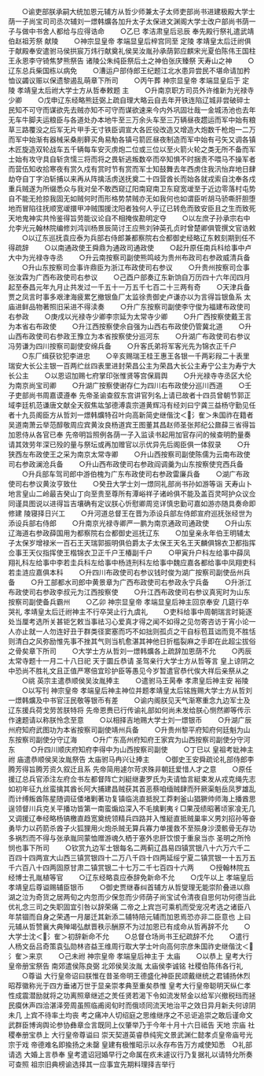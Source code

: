 <!-- { "loadSidebar": true } -->
　　○谕吏部朕承嗣大统加恩元辅方从哲少师兼太子太师吏部尚书进建极殿大学士荫一子尚宝司司丞次辅刘一燝韩爌各加升太子太保进文渊阁大学士改户部尚书荫一子与做中书舍人都给与应得诰命
　　○乙巳  孝洁肃皇后忌辰  奉先殿行祭礼遣武靖伯赵祖芳祭  献陵
　　○神宗显皇帝  孝端显皇后梓宫同至  定陵  孝靖皇太后迁祔俱于献殿奉安遣驸马侯拱宸万炜行献奠礼侯吴汝胤孙承荫郭应麒宋光夏伯陈伟王国柱王永恩李守锜焦梦熊祭告  诸陵公朱纯臣祭后土之神伯张庆臻祭  天寿山之神
　　○辽东总兵柴国栋以病免
　　○漕运户部侍郎王纪题江北水患异尝民不堪命请加矜恤议蠲议赈以保遗黎遏乱萌章下所司
　　○丙午葬  神宗显皇帝  孝端显皇后于  定陵  孝靖皇太后祔大学士方从哲奉敕题  主
　　○升南京职方司员外许维新为光禄寺少卿
　　○戊申辽东经略熊廷弼上疏自理大略云自去年开铁连陷辽城非尝破碎士民知不可守而谋欲先去贼亦知不可守而谋欲速来今内外巩固壮哉一金城汤池也去年无车牛脚夫运粮臣与各道处办本地牛至三万余头车至三万辆昼夜趱运而军中始有粮草三路覆没之后军无片甲手无寸铁臣调宣大各匠役改造又增造大炮数千枪炮一二万而军中始渐有器械采桑削簳买角易觔各镇弓箭匠昼夜制造而军中始有弓矢又调各镇木匠旋造双轮战车五千辆每车安灭虏炮二位或三位以至火箭火轮之类无所不备而军士始有攻守具自斩贪懦三将而将之畏斩逃叛数卒而卒知惧不时捆责不喂马不操军者而营伍知收拾寒夜有赏久戍有赏时节有赏而军士知鼓舞去年西虏住我汛怡弃地日肆劫夺自丁字泊斩捕以来再从阵擒活虏送抚奠二十四营酋长而始各就戎索自沈奉各戍重兵贼遂为所缀悉众与我对垒不敢西窥辽阳南窥南卫东窥宽叆至于近边零落村屯势自不能无抢掠我固无如贼何时而形格势禁贼亦无如我何也如谓臣听胡马骄嘶肝胆堕地而冒陷往抚顺宽叆擐甲冲贼围援沈阳者独何人乎辽已转危而致安臣且之生而致死  天地鬼神实共怜鉴得旨劳能议论自不相掩俟勘明定夺
　　○以左庶子孙承宗右中允李光元翰林院编修刘鸿训杨景辰简讨王应熊刘钟英孔贞时曾楚卿俱管撰文官诰敕
　　○以辽东巡抚袁应泰为兵部右侍郎兼都察院右佥都御史经略辽东敕刻期到任不得疏辞
　　○以南通政使王舜鼎为通政司通政使
　　○起升原任南兵科给事中卢大中为光禄寺寺丞
　　○升云南按察司副使熊鸣岐为贵州布政司右参政威清兵备
　　○升山东按察司佥事许鼎臣为浙江布政使司右参议
　　○升贵州按察司佥事张汝霖为广西布政使司右参议
　　○己酉户部奏辽东新饷自万历四十六年闰四月起至泰昌元年九月止共发过一千五十一万五千七百二十三两有奇
　　○天津兵备贾之凤言时事多艰津海疲累乞撤银鱼厂太监徐贵御史卢谦亦以为言得旨银鱼系  太庙进鲜品物著照旧采进不得渎奏
　　○升广东按察司副使李守俊为福建布政使司右参政
　　○庚戌以光禄寺少卿李宗延为太常寺少卿
　　○升广西按察使戴王言为本省右布政使
　　○升江西按察使佘自强为山西右布政使仍管冀北道
　　○升山西布政使司右参政王豫立为本省按察使分巡河东
　　○升湖广布政使司右参议冯劳谦为四川按察司副使安绵兵备
　　○升客氏弟将军客光先为锦衣正千户
　　○东厂缉获钦犯李进忠
　　○辛亥赐瑞王桂王惠王各银一千两彩叚二十表里瑞安大长公主银一百两纻丝四表里进封荣昌公主为荣昌大长公主寿宁公主为寿宁大长公主
　　○以恩诏加赐七府掌印张惟贤等宫保肩舆
　　○升光禄寺寺丞区大伦为南京尚宝司卿
　　○升湖广按察使谢存仁为四川右布政使分巡川西道
　　○壬子吏部尚书周嘉谟遵奉  先帝圣谕查叙东宫讲官列名上请已故者十四员曾朝节郭正域李廷机范谦唐文献全天叙焦竑邹德溥袁宗道黄辉冯有经刘曰宁龚三益杨守勤见任者十九员阁臣方从哲刘一燝韩爌特召叶向高新简史继偕沈＜氵隺＞朱国祚在籍者吴道南萧云举范醇敬周应宾黄汝良杨道宾王图董其昌赵师圣张邦纪公鼐薛三省得旨加恩侍从各官已奉  先帝明旨照例各荫一子入监读书起用加官存问的候查明酌量奏请其效劳年深已殁的量与祭坛或再加赠官以示优异先后阁臣俱一体叙录
　　○升狭西左布政使王之采为南京太常寺卿
　　○升山西按察司副使陈儒为云南布政使司右参政澜沧兵备
　　○升山西布政使司右参政阎调羹为山东按察使兖西兵备
　　○升兵部车驾司郎中游伯槐为广东布政使司右参政雷廉兵备
　　○湖广布政使司右参议黄汝亨致仕
　　○癸丑大学士刘一燝同礼部尚书孙如游等诣  天寿山卜地言皇山二岭最吉癸山丁向至贵至尊所有潭峪祥子诸岭俱不能及盖百灵呵护众议佥同谨具图说以进得旨吉壤确有定议朕心忻慰卿周览详慎忠勤可嘉如游亦随具奏命即修建  陵寝择日兴工
　　○升河道总督王在晋为添设兵部左侍郎宣府巡抚张经世为添设兵部右侍郎
　　○升南京光禄寺卿严一鹏为南京通政司通政使
　　○升山东辽海道右参政薛国用为都察院右佥都御史巡抚辽东
　　○加皇亲永年伯王明辅太子太保岁增禄米一百石王天瑞郭振明俱伯爵太子太保王天名王天麟俱锦衣卫都指挥佥事王天仪指挥使王楷锦衣卫正千户王椿副千户
　　○甲寅升户科左给事中薛凤翔礼科左给事中李若圭兵科左给事中杨涟刑科左给事中魏应嘉各都给事中凤翔吏科若圭涟应嘉俱本科
　　○升四川布政使司右参议钱时俊为湖广按察司副使岳州兵备
　　○升工部都水司郎中黄景章为广西布政使司右参政永宁兵备
　　○升浙江布政使司右参政李叔元为江西按察使
　　○升江西布政使司右参议真宪时为山东按察司副使备兵霸州
　　○乙卯  神宗显皇帝  孝端显皇后神主回京奉安  几筵行卒哭礼  孝靖皇太后迁祔神主不行卒哭止行九虞礼
　　○吏科给事中周朝瑞言时毙逐处当厘考选所关甚钜乞敕当事祛习心爱真才得之闻不如得之见勿寄咨访于宵小论一人亦止就一人勿连好丑于群类径窦塞而巧不如拙则孤贞之干自标苞苴诎而竞不胜恬则清白之风弥励惟先事不挫其气则当机愈湛其神他日折槛裂麻之手即在此超尘拔俗之骨矣章下所司
　　○大学士方从哲刘一燝韩爌各上疏辞加恩荫不允
　　○丙辰太常寺题十一月二十八日祀  天于圜丘恭请  圣驾亲行大学士方从哲等言  皇上谅阴之中恐尚不胜礼文且正值严寒倍宜珍护臣等愚见今岁暂遣官恭代俟大祥后亲祭从之
　　○祧  英宗主遣恭顺侯吴汝胤捧主
　　○遣驸马王昺奉  孝肃皇后神主安  裕陵
　　○以写刊  神宗皇帝  孝端皇后神主神位并题孝靖皇太后铭旌赐大学士方从哲刘一燝韩爌及中书官汪民敬等银币有差
　　○谕内阁朕见天气渐寒重念九边军士及辽东援兵荷戈劳苦朕特将  先帝恩赉已行传谕礼部如何尚未发给朕心恻然卿等传示作速题请以称朕怜念至意
　　○以相择吉地赐大学士刘一燝银币
　　○升湖广辰州府知府武图功为本省按察司副使靖州兵备
　　○升贵州黎平府知府何廷魁为山东按察司副使分守辽海
　　○升广东高州府知府王家宾为山西按察司副使分守河东
　　○升四川顺庆府知府李得中为山西按察司副使
　　○丁巳以  皇祖考妣神主祔  庙遣恭顺侯吴汝胤祭告  太庙驸马冉兴让捧主
　　○御史王安舜疏论礼部侍郎李腾芳得旨腾芳资久叙迁且系  先帝简用遽尔苛求殊非朝廷爱惜人才之意
　　○原任援辽总兵官添注左府佥书左都督阵亡刘綎继妻罗氏为夫请恤言綎束发从戎克绳先志如初年征九丝蛮擒其酋长阿大捕建昌贼获其首恶蔡咱缅贼肆而歼厥渠魁岳凤罗雄乱而计缚叛酋陈星随调征倭堵剿著功复镇临洮直抵掜工莽剌釜山猖獗帅师海上播酋思逞领督川兵克关平播功皆第一南蛮煽焰深入不毛擒剿夷彳□果茂绩昭著顷家飡无几又调援辽奉经略杨镐檄直趋宽奠统领精兵四路并入惟綎直抵贼巢率义男刘招孙等奋勇毕力以药箭杀酋子火狐狸用火炮杀贼无算兵寡力单援救不至殒身沙漠骸骨无存功多祸烈而不得与张承胤同蒙恤赠游魂久栖于塞外忠肝饮恨于重泉当亦  圣明之所怜悯也事下所司
　　○钦赏九边军士银每名二两蓟辽昌易四镇赏银八十六万六千二百四十四两宣大山西三镇赏银四十二万八千四十四两延绥宁夏二镇赏银一十五万五千六百八十四两固原甘肃二镇赏银二十七万二千七百四十六两
　　○授翰林院五经博士孔胤植等官
　　○辽东经略袁应泰辞免新命不允
　　○戊午以上  孝端皇后  孝靖皇后尊谥赐辅臣银币
　　○御史贾继春纠首辅方从哲燮理无能崇阶叠进以鼎湖之泣为奇货之居两旬之内忽而少保忽而少师荫子尚宝试令清夜自思何功何德当此优礼念三司之失职固宜引咎以辞荣痛  二帝之上宾岂可乘机而受宠况考选之诸臣八年禁锢而自身之荣遇一月屡迁其新添二辅特陪元辅而加恩焉恐亦非二臣意也  上曰元辅从哲赞襄大典殚竭弘猷晋秩示酬原不为过加恩已有成命从哲再辞不允
　　○大学士沈＜氵隺＞初辞新命不允
　　○总督仓场尚书王纪疏辞不允
　　○遣行人杨文岳吕奇策袁弘勋林咨益王维周行取大学士叶向高何宗彦朱国祚史继偕沈＜氵隺＞来京
　　○己未祔  神宗皇帝  孝端皇后神主于  太庙
　　○以恭上  皇考大行皇帝册宝祭告  南郊遣侯陈良弼  北郊侯吴汝胤  太庙侯李诚铭  社稷伯陈伟各行礼
　　○尊谥  大行皇帝诏曰朕惟在昔圣帝明王德盛化神臣民颂戴继统之君铺扬休烈昭荐徽称光于四方垂诸万世于显亲崇孝典至重矣恭惟  皇考大行皇帝聪明天纵仁孝性成震潜励就将之功离照章继述之羙任贤若渴下令如流发帑金以给军兴撤税珰而拯民瘼休声四洽湛泽旁周虽照临甫阅旬时而俄顷同流天地治平之效日异月新夫何谅阴未几  上宾不待率土均丧  考之痛冲人切绍庭之思维继序之不忌讵追崇之敢后谨命文武群臣博询舆论参协彝章佥言既同上仪肇举乃于今年十月十六日祗告  天地  宗庙  社稷奉册宝恭上  大行皇帝尊谥曰  崇天契道英睿恭纯宪文景武渊仁懿孝贞皇帝庙号光宗于戏  帝德难名即揄扬之未罄  皇建有极惟昭示以永存布告万方咸使知悉　○礼部请选  大婚上言恭奉  皇考遣诏冠婚早行之命属在疚未遽议行乃复据礼以请特允所奏可查照  祖宗旧典榜谕选择其一应事宜先期料理择吉举行
